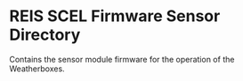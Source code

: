 # REIS SCEL Firmware Sensor Directory

Contains the sensor module firmware for the operation of the Weatherboxes.
